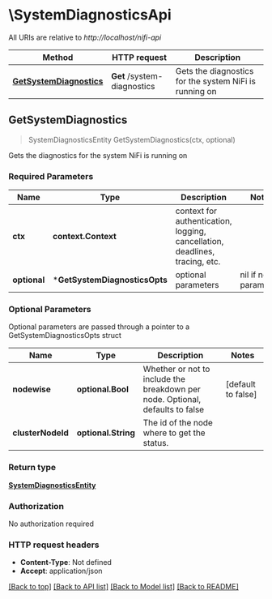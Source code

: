 # \SystemDiagnosticsApi

All URIs are relative to *http://localhost/nifi-api*

Method | HTTP request | Description
------------- | ------------- | -------------
[**GetSystemDiagnostics**](SystemDiagnosticsApi.md#GetSystemDiagnostics) | **Get** /system-diagnostics | Gets the diagnostics for the system NiFi is running on



## GetSystemDiagnostics

> SystemDiagnosticsEntity GetSystemDiagnostics(ctx, optional)

Gets the diagnostics for the system NiFi is running on

### Required Parameters


Name | Type | Description  | Notes
------------- | ------------- | ------------- | -------------
**ctx** | **context.Context** | context for authentication, logging, cancellation, deadlines, tracing, etc.
 **optional** | ***GetSystemDiagnosticsOpts** | optional parameters | nil if no parameters

### Optional Parameters

Optional parameters are passed through a pointer to a GetSystemDiagnosticsOpts struct


Name | Type | Description  | Notes
------------- | ------------- | ------------- | -------------
 **nodewise** | **optional.Bool**| Whether or not to include the breakdown per node. Optional, defaults to false | [default to false]
 **clusterNodeId** | **optional.String**| The id of the node where to get the status. | 

### Return type

[**SystemDiagnosticsEntity**](SystemDiagnosticsEntity.md)

### Authorization

No authorization required

### HTTP request headers

- **Content-Type**: Not defined
- **Accept**: application/json

[[Back to top]](#) [[Back to API list]](../README.md#documentation-for-api-endpoints)
[[Back to Model list]](../README.md#documentation-for-models)
[[Back to README]](../README.md)

